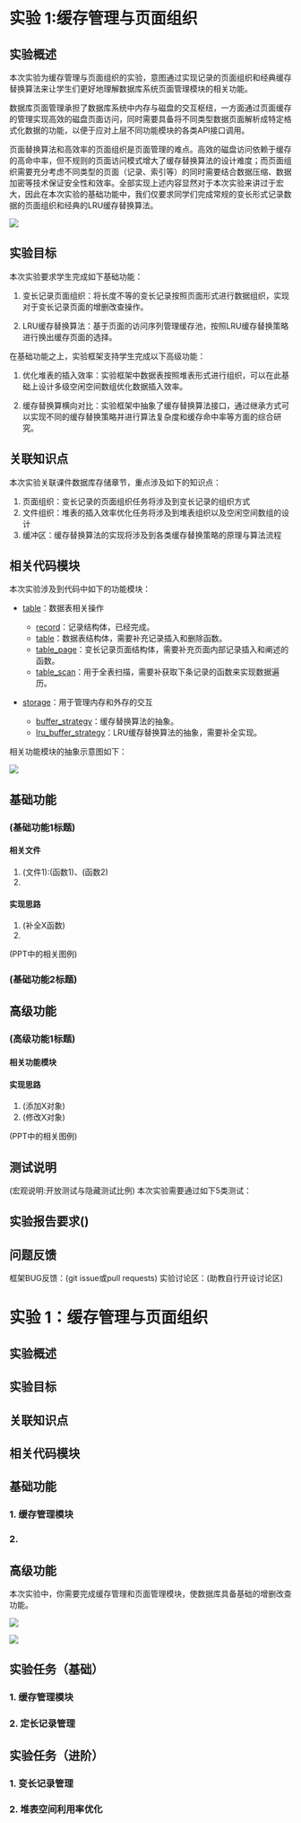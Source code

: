 # 实验 1:缓存管理与页面组织

## 实验概述
本次实验为缓存管理与页面组织的实验，意图通过实现记录的页面组织和经典缓存替换算法来让学生们更好地理解数据库系统页面管理模块的相关功能。

数据库页面管理承担了数据库系统中内存与磁盘的交互枢纽，一方面通过页面缓存的管理实现高效的磁盘页面访问，同时需要具备将不同类型数据页面解析成特定格式化数据的功能，以便于应对上层不同功能模块的各类API接口调用。

页面替换算法和高效率的页面组织是页面管理的难点。高效的磁盘访问依赖于缓存的高命中率，但不规则的页面访问模式增大了缓存替换算法的设计难度；而页面组织需要充分考虑不同类型的页面（记录、索引等）的同时需要结合数据压缩、数据加密等技术保证安全性和效率。全部实现上述内容显然对于本次实验来讲过于宏大，因此在本次实验的基础功能中，我们仅要求同学们完成常规的变长形式记录数据的页面组织和经典的LRU缓存替换算法。

![](./pics/lab1-overview.svg)

## 实验目标
本次实验要求学生完成如下基础功能：

1. 变长记录页面组织：将长度不等的变长记录按照页面形式进行数据组织，实现对于变长记录页面的增删改查操作。

2. LRU缓存替换算法：基于页面的访问序列管理缓存池，按照LRU缓存替换策略进行换出缓存页面的选择。

在基础功能之上，实验框架支持学生完成以下高级功能：

1. 优化堆表的插入效率：实验框架中数据表按照堆表形式进行组织，可以在此基础上设计多级空闲空间数组优化数据插入效率。

2. 缓存替换算横向对比：实验框架中抽象了缓存替换算法接口，通过继承方式可以实现不同的缓存替换策略并进行算法复杂度和缓存命中率等方面的综合研究。


## 关联知识点

本次实验关联课件数据库存储章节，重点涉及如下的知识点：

1. 页面组织：变长记录的页面组织任务将涉及到变长记录的组织方式
2. 文件组织：堆表的插入效率优化任务将涉及到堆表组织以及空闲空间数组的设计
3. 缓冲区：缓存替换算法的实现将涉及到各类缓存替换策略的原理与算法流程

## 相关代码模块
本次实验涉及到代码中如下的功能模块：

- [table](./modules/index.md)：数据表相关操作
    - [record]()：记录结构体，已经完成。
    - [table]()：数据表结构体，需要补充记录插入和删除函数。
    - [table_page]()：变长记录页面结构体，需要补充页面内部记录插入和阐述的函数。
    - [table_scan]()：用于全表扫描，需要补获取下条记录的函数来实现数据遍历。

- [storage](./modules/index.md)：用于管理内存和外存的交互
    - [buffer_strategy]()：缓存替换算法的抽象。
    - [lru_buffer_strategy]()：LRU缓存替换算法的抽象，需要补全实现。

相关功能模块的抽象示意图如下：

![](./pics/lab1-details.svg)


## 基础功能

### (基础功能1标题)

#### 相关文件

1. (文件1):(函数1)、(函数2)
2. 

#### 实现思路

1. (补全X函数)
2. 

(PPT中的相关图例)

### (基础功能2标题)

## 高级功能

### (高级功能1标题)

#### 相关功能模块

#### 实现思路
1. (添加X对象)
2. (修改X对象)

(PPT中的相关图例)

## 测试说明
(宏观说明:开放测试与隐藏测试比例)
本次实验需要通过如下5类测试：


## 实验报告要求()

## 问题反馈
框架BUG反馈：(git issue或pull requests)
实验讨论区：(助教自行开设讨论区)



# 实验 1：缓存管理与页面组织

## 实验概述



## 实验目标

## 关联知识点

## 相关代码模块

## 基础功能

### 1. 缓存管理模块

### 2. 

## 高级功能

本次实验中，你需要完成缓存管理和页面管理模块，使数据库具备基础的增删改查功能。

![](./pics/lab1-overview.svg)

![](./pics/lab1-details.svg)



## 实验任务（基础）

### 1. 缓存管理模块

### 2. 定长记录管理

## 实验任务（进阶）

### 1. 变长记录管理

### 2. 堆表空间利用率优化
